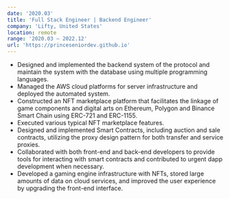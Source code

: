 ```yaml
---
date: '2020.03'
title: 'Full Stack Engineer | Backend Engineer'
company: 'Lifty, United States'
location: remote
range: '2020.03 – 2022.12'
url: 'https://princeseniordev.github.io'
---
```


- Designed and implemented the backend system of the protocol and maintain the system with the database using multiple programming languages.
- Managed the AWS cloud platforms for server infrastructure and deployed the automated system.
- Constructed an NFT marketplace platform that facilitates the linkage of game components and digital arts on Ethereum, Polygon and Binance Smart Chain using ERC-721 and ERC-1155.
- Executed various typical NFT marketplace features.
- Designed and implemented Smart Contracts, including auction and sale contracts, utilizing the proxy design pattern for both transfer and service proxies.
-  Collaborated with both front-end and back-end developers to provide tools for interacting with smart contracts and contributed to urgent dapp development when necessary.
- Developed a gaming engine infrastructure with NFTs, stored large amounts of data on cloud services, and improved the user experience by upgrading the front-end interface.

